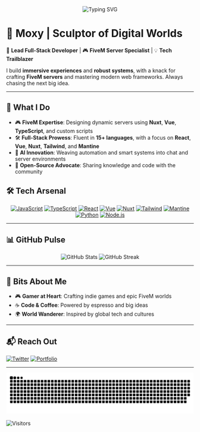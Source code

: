 <div align="center">
  <img src="https://readme-typing-svg.demolab.com?font=JetBrains+Mono&weight=500&size=26&pause=1000&color=00FF88&center=true&vCenter=true&width=600&lines=Enter+Moxy's+Code+Vault;FiveM+Wizard+%7C+Full-Stack+Maestro" alt="Typing SVG" />
</div>

# 👾 Moxy | Sculptor of Digital Worlds

🌌 **Lead Full-Stack Developer** | 🎮 **FiveM Server Specialist** | 💡 **Tech Trailblazer**

I build **immersive experiences** and **robust systems**, with a knack for crafting **FiveM servers** and mastering modern web frameworks. Always chasing the next big idea.

---

## 🌟 What I Do
- 🎮 **FiveM Expertise**: Designing dynamic servers using **Nuxt**, **Vue**, **TypeScript**, and custom scripts
- 🛠️ **Full-Stack Prowess**: Fluent in **15+ languages**, with a focus on **React**, **Vue**, **Nuxt**, **Tailwind**, and **Mantine**
- 🤖 **AI Innovation**: Weaving automation and smart systems into chat and server environments
- 📝 **Open-Source Advocate**: Sharing knowledge and code with the community

## 🛠️ Tech Arsenal
<div align="center">
  <a href="https://developer.mozilla.org/en-US/docs/Web/JavaScript"><img src="https://img.shields.io/badge/JavaScript-F7DF1E?style=flat-square&logo=javascript&logoColor=000" alt="JavaScript" /></a>
  <a href="https://www.typescriptlang.org/"><img src="https://img.shields.io/badge/TypeScript-3178C6?style=flat-square&logo=typescript&logoColor=fff" alt="TypeScript" /></a>
  <a href="https://react.dev/"><img src="https://img.shields.io/badge/React-61DAFB?style=flat-square&logo=react&logoColor=000" alt="React" /></a>
  <a href="https://vuejs.org/"><img src="https://img.shields.io/badge/Vue-4FC08D?style=flat-square&logo=vue.js&logoColor=fff" alt="Vue" /></a>
  <a href="https://nuxt.com/"><img src="https://img.shields.io/badge/Nuxt-00DC82?style=flat-square&logo=nuxt.js&logoColor=000" alt="Nuxt" /></a>
  <a href="https://tailwindcss.com/"><img src="https://img.shields.io/badge/Tailwind-06B6D4?style=flat-square&logo=tailwindcss&logoColor=fff" alt="Tailwind" /></a>
  <a href="https://mantine.dev/"><img src="https://img.shields.io/badge/Mantine-339AF0?style=flat-square&logo=mantine&logoColor=fff" alt="Mantine" /></a>
  <a href="https://www.python.org/"><img src="https://img.shields.io/badge/Python-3776AB?style=flat-square&logo=python&logoColor=fff" alt="Python" /></a>
  <a href="https://nodejs.org/"><img src="https://img.shields.io/badge/Node.js-339933?style=flat-square&logo=node.js&logoColor=fff" alt="Node.js" /></a>
</div>

---

## 📊 GitHub Pulse
<div align="center">
  <img src="https://github-readme-stats.vercel.app/api?username=yourusername&show_icons=true&theme=dracula&hide_border=true" alt="GitHub Stats" />
  <img src="https://github-readme-streak-stats.herokuapp.com/?user=yourusername&theme=dracula&hide_border=true" alt="GitHub Streak" />
</div>

---

## 🌈 Bits About Me
- 🎮 **Gamer at Heart**: Crafting indie games and epic FiveM worlds
- ☕ **Code & Coffee**: Powered by espresso and big ideas
- 🌍 **World Wanderer**: Inspired by global tech and cultures

---

## 📬 Reach Out
[<img src="https://img.shields.io/badge/Twitter-1DA1F2?style=flat-square&logo=twitter&logoColor=fff" alt="Twitter" />](https://twitter.com/moxylxv)
[<img src="https://img.shields.io/badge/Portfolio-FF5733?style=flat-square&logo=web&logoColor=fff" alt="Portfolio" />](https://vnsh.gg/)

---

<div align="center">
  <img src="https://raw.githubusercontent.com/Elanza-48/Elanza-48/main/resources/img/github-contribution-grid-snake.svg" alt="Contribution Snake" />
</div>

![Visitors](https://komarev.com/ghpvc/?username=mxoxyvv&color=00FF88)
